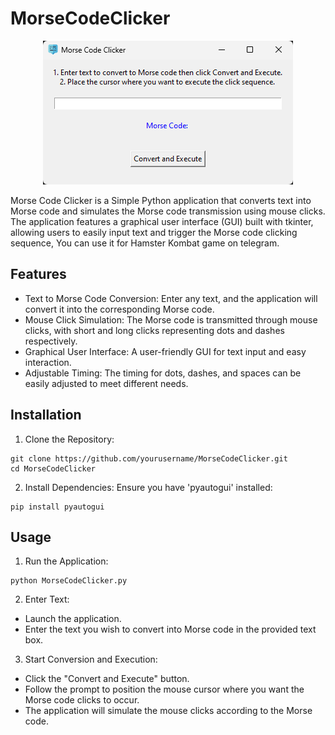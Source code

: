 # MorseCodeClicker
<p align="center">
  <img src="MorseCodeClicker.png">
</p>

Morse Code Clicker is a Simple Python application that converts text into Morse code and simulates the Morse code transmission using mouse clicks. The application features a graphical user interface (GUI) built with tkinter, allowing users to easily input text and trigger the Morse code clicking sequence, You can use it for Hamster Kombat game on telegram.

## Features

* Text to Morse Code Conversion: Enter any text, and the application will convert it into the corresponding Morse code.
* Mouse Click Simulation: The Morse code is transmitted through mouse clicks, with short and long clicks representing dots and dashes respectively.
* Graphical User Interface: A user-friendly GUI for text input and easy interaction.
* Adjustable Timing: The timing for dots, dashes, and spaces can be easily adjusted to meet different needs.

## Installation

1. Clone the Repository:
```
git clone https://github.com/yourusername/MorseCodeClicker.git
cd MorseCodeClicker
```

2. Install Dependencies:
Ensure you have 'pyautogui' installed:
```
pip install pyautogui
```

## Usage

1. Run the Application:

```
python MorseCodeClicker.py
```

2. Enter Text:

  * Launch the application.
  * Enter the text you wish to convert into Morse code in the provided text box.

3. Start Conversion and Execution:

  * Click the "Convert and Execute" button.
  * Follow the prompt to position the mouse cursor where you want the Morse code clicks to occur.
  * The application will simulate the mouse clicks according to the Morse code.
